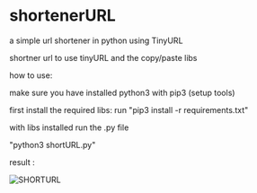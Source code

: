 # shortenerURL
a simple url shortener in python using TinyURL

shortner url to use tinyURL and the copy/paste libs

how to use:

make sure you have installed python3 with pip3 (setup tools)

first install the required libs:
run "pip3 install -r requirements.txt"

with libs installed run the .py file 

"python3 shortURL.py"

result :

![SHORTURL](https://user-images.githubusercontent.com/53917092/79050277-5586dc80-7bff-11ea-891b-eec035661217.png)
